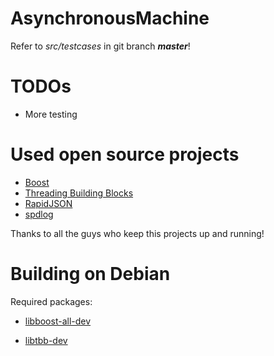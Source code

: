 # AsynchronousMachine

Refer to *src/testcases* in git branch ***master***!

# TODOs

* More testing

# Used open source projects

* [Boost](http://www.boost.org)
* [Threading Building Blocks](http://www.threadingbuildingblocks.org)
* [RapidJSON](http://rapidjson.org/)
* [spdlog](https://github.com/gabime/spdlog)

Thanks to all the guys who keep this projects up and running!


# Building on Debian

Required packages:

* [libboost-all-dev](https://packages.debian.org/de/stretch/libboost-all-dev)
+ [libtbb-dev](https://packages.debian.org/de/stretch/libtbb-dev)

